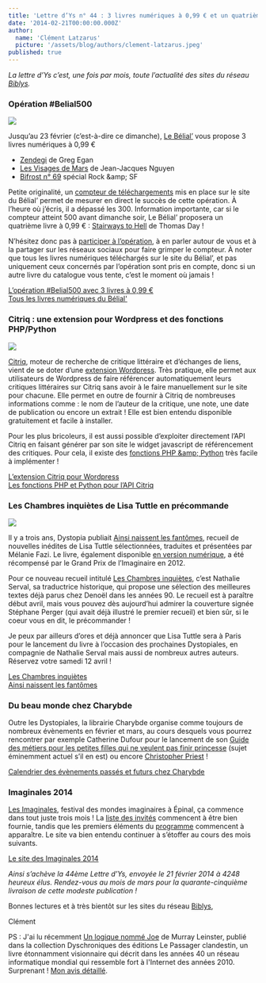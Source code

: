 ```yaml
---
title: 'Lettre d’Ys n° 44 : 3 livres numériques à 0,99 € et un quatrième à débloquer'
date: '2014-02-21T00:00:00.000Z'
author:
  name: 'Clément Latzarus'
  picture: '/assets/blog/authors/clement-latzarus.jpeg'
published: true
---
```


 *La lettre d’Ys c’est, une fois par mois, toute l’actualité des sites du réseau [Biblys](http://www.biblys.fr).*

###  Opération #Belial500

 [![](http://www.biblys.fr/biblys/media/newsletters/n44-belial500.jpg)](http://www.belial.fr/pages/ope500)

 Jusqu’au 23 février (c’est-à-dire ce dimanche), [Le Bélial’](http://www.belial.fr/pages/ope500) vous propose 3 livres numériques à 0,99 €

- [Zendegi](http://www.belial.fr/greg-egan/zendegi_ebelial) de Greg Egan
- [Les Visages de Mars](http://www.belial.fr/jean-jacques-nguyen/les-visages-de-mars_ebelial) de Jean-Jacques Nguyen
- [Bifrost n° 69](http://www.belial.fr/revue/bifrost-69_numerique) spécial Rock &amp;amp; SF
 
 Petite originalité, un [compteur de téléchargements](http://www.belial.fr/pages/ope500) mis en place sur le site du Bélial’ permet de mesurer en direct le succès de cette opération. À l’heure où j’écris, il a dépassé les 300. Information importante, car si le compteur atteint 500 avant dimanche soir, Le Bélial’ proposera un quatrième livre à 0,99 € : [Stairways to Hell](http://www.belial.fr/thomas-day/stairways-to-hell_ebelial) de Thomas Day !

 N’hésitez donc pas à [participer à l’opération](http://www.belial.fr/pages/ope500), à en parler autour de vous et à la partager sur les réseaux sociaux pour faire grimper le compteur. À noter que tous les livres numériques téléchargés sur le site du Bélial’, et pas uniquement ceux concernés par l’opération sont pris en compte, donc si un autre livre du catalogue vous tente, c’est le moment où jamais !

 [L’opération #Belial500 avec 3 livres à 0,99 €](http://www.belial.fr/pages/ope500)  
 [Tous les livres numériques du Bélial&#039;](http://www.belial.fr/pages/numerique)

###  Citriq : une extension pour Wordpress et des fonctions PHP/Python

 [![](http://www.biblys.fr/biblys/media/newsletters/n44-citriq-wordress.jpg)](http://nokto.net/citriq-wordpress-plugin/)

 [Citriq](http://citriq.net), moteur de recherche de critique littéraire et d’échanges de liens, vient de se doter d’une [extension Wordpress](http://nokto.net/citriq-wordpress-plugin/). Très pratique, elle permet aux utilisateurs de Wordpress de faire référencer automatiquement leurs critiques littéraires sur Citriq sans avoir à le faire manuellement sur le site pour chacune. Elle permet en outre de fournir à Citriq de nombreuses informations comme : le nom de l’auteur de la critique, une note, une date de publication ou encore un extrait ! Elle est bien entendu disponible gratuitement et facile à installer.

 Pour les plus bricoleurs, il est aussi possible d’exploiter directement l’API Citriq en faisant générer par son site le widget javascript de référencement des critiques. Pour cela, il existe des [fonctions PHP &amp;amp; Python](http://nokto.net/citriq-automatiser-le-referencement-de-vos-critiques-litteraires-avec-php/) très facile à implémenter !

 [L’extension Citriq pour Wordpress](http://nokto.net/citriq-wordpress-plugin/)  
 [Les fonctions PHP et Python pour l’API Citriq ](http://nokto.net/citriq-automatiser-le-referencement-de-vos-critiques-litteraires-avec-php/)

###  Les Chambres inquiètes de Lisa Tuttle en précommande

 [![](http://www.biblys.fr/biblys/media/newsletters/n44-chambres-inquietes-lisa-tuttle.jpg)](http://editions.dystopia.fr/lisa-tuttle/les-chambres-inquietes)

 Il y a trois ans, Dystopia publiait [Ainsi naissent les fantômes](http://editions.dystopia.fr/lisa-tuttle/ainsi-naissent-les-fantomes), recueil de nouvelles inédites de Lisa Tuttle sélectionnées, traduites et présentées par Mélanie Fazi. Le livre, également disponible [en version numérique](http://editions.dystopia.fr/lisa-tuttle/ainsi-naissent-les-fantomes_numerique), a été récompensé par le Grand Prix de l’Imaginaire en 2012.

 Pour ce nouveau recueil intitulé [Les Chambres inquiètes](http://editions.dystopia.fr/lisa-tuttle/les-chambres-inquietes), c’est Nathalie Serval, sa traductrice historique, qui propose une sélection des meilleures textes déjà parus chez Denoël dans les années 90. Le recueil est à paraître début avril, mais vous pouvez dès aujourd’hui admirer la couverture signée Stéphane Perger (qui avait déjà illustré le premier recueil) et bien sûr, si le coeur vous en dit, le précommander !

 Je peux par ailleurs d’ores et déjà annoncer que Lisa Tuttle sera à Paris pour le lancement du livre à l’occasion des prochaines Dystopiales, en compagnie de Nathalie Serval mais aussi de nombreux autres auteurs. Réservez votre samedi 12 avril !

 [Les Chambres inquiètes](http://editions.dystopia.fr/lisa-tuttle/les-chambres-inquietes)  
 [Ainsi naissent les fantômes](http://editions.dystopia.fr/lisa-tuttle/ainsi-naissent-les-fantomes)

###  Du beau monde chez Charybde

 Outre les Dystopiales, la librairie Charybde organise comme toujours de nombreux évènements en février et mars, au cours desquels vous pourrez rencontrer par exemple Catherine Dufour pour le lancement de son [Guide des métiers pour les petites filles qui ne veulent pas finir princesse](http://des-metiers-pour-les-petites-filles-qui-ne-veulent-pas-finir-princesses) (sujet éminemment actuel s’il en est) ou encore [Christopher Priest](http://www.charybde.fr/programme/rencontre-avec-christopher-priest) !

 [Calendrier des évènements passés et futurs chez Charybde](http://www.charybde.fr/pages/events)

###  Imaginales 2014

 [Les Imaginales](http://www.imaginales.fr), festival des mondes imaginaires à Épinal, ça commence dans tout juste trois mois ! La [liste des invités](http://www.imaginales.fr/pages/invites) commencent à être bien fournie, tandis que les premiers éléments du [programme](http://www.imaginales.fr/pages/programme) commencent à apparaître. Le site va bien entendu continuer à s’étoffer au cours des mois suivants.

 [Le site des Imaginales 2014](http://www.imaginales.fr)

 *Ainsi s’achève la 44ème Lettre d’Ys, envoyée le 21 février 2014 à 4248 heureux élus. Rendez-vous au mois de mars pour la quarante-cinquième livraison de cette modeste publication !*

 Bonnes lectures et à très bientôt sur les sites du réseau [Biblys](http://www.biblys.fr),

 Clément

 PS : J&#039;ai lu récemment [Un logique nommé Joe](http://www.biblys.fr/murray-leinster/un-logique-nomme-joe) de Murray Leinster, publié dans la collection Dyschroniques des éditions Le Passager clandestin, un livre étonnamment visionnaire qui décrit dans les années 40 un réseau informatique mondial qui ressemble fort à l&#039;Internet des années 2010. Surprenant ! [Mon avis détaillé](http://nokto.net/un-logique-nomme-joe-de-murray-leinster/).
